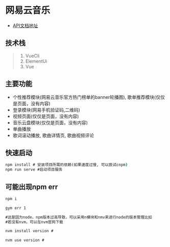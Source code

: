 # 网易云音乐

- [API文档地址](https://binaryify.github.io/NeteaseCloudMusicApi/#/?id=neteasecloudmusicapi)

## 技术栈

> 1. VueCli
> 2. ElementUi
> 3. Vue

## 主要功能

- 个性推荐模块(网易云音乐官方热门榜单的banner轮播图),  歌单推荐模块(仅仅是页面，没有内容)
- 登录模块(网易手机验证码,二维码)
- 视频页面(仅仅是页面，没有内容)
- 音乐云盘模块(仅仅是页面，没有内容)
- 单曲播放
- 歌词滚动播放, 歌曲详情页, 歌曲视频评论

## 快速启动

```cmd
npm install # 安装项目所需的依赖(如果速度过慢, 可以尝试cnpm)
npm run serve #启动项目服务
```

## 可能出现npm err

```cmd
npm i

gym err 1

#这是因为node，npm版本过高导致，可以采用n模块和nmv来进行node的版本管理比如
#若没有nvm，可以在nvm官网下载

nvm install version #

nvm use version #
```
